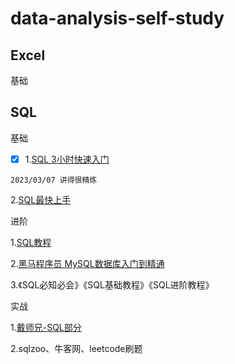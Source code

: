 # data-analysis-self-study

## Excel

基础



## SQL

基础

- [x] 1.[SQL 3小时快速入门](https://www.bilibili.com/video/BV1PT4y1e7UU/?spm_id_from=333.337.search-card.all.click&vd_source=246cf56f9d799f927c4e5843c2883204)
```
2023/03/07 讲得很精炼
```

2.[SQL最快上手](https://gf8azp2ryu.feishu.cn/docx/doxcncm0wcpX6ROOFRdvsT1x24F)

进阶

1.[SQL教程](https://www.w3schools.cn/sql/sql_intro.asp)

2.[黑马程序员 MySQL数据库入门到精通](https://www.bilibili.com/video/BV1Kr4y1i7ru/?spm_id_from=333.788.recommend_more_video.-1&vd_source=246cf56f9d799f927c4e5843c2883204)

3.《SQL必知必会》《SQL基础教程》《SQL进阶教程》

实战

1.[戴师兄-SQL部分](https://www.bilibili.com/video/BV1ZM4y1u7uF?p=4&vd_source=246cf56f9d799f927c4e5843c2883204)

2.sqlzoo、牛客网、leetcode刷题
